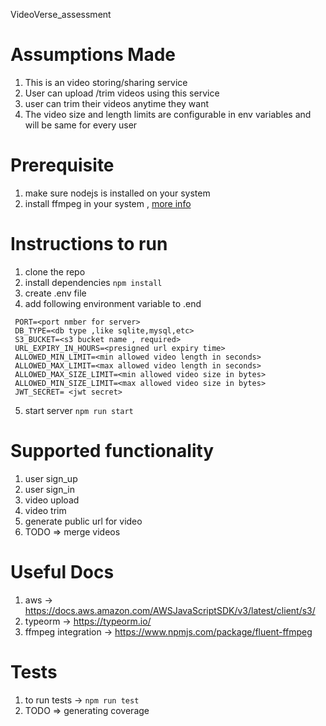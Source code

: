 VideoVerse_assessment

# Assumptions Made
1. This is an video storing/sharing service
2. User can upload /trim videos using this service
3. user can trim their videos anytime they want
4. The video size and length limits are configurable in env variables and will be same for every user


# Prerequisite
 1. make sure nodejs is installed on your system
 2. install ffmpeg in your system , [more info](https://www.ffmpeg.org/)

# Instructions to run 
1. clone the repo
2. install dependencies ```npm install```
3. create .env file
4. add following environment variable to .end 
  ```
   PORT=<port nmber for server>
   DB_TYPE=<db type ,like sqlite,mysql,etc>
   S3_BUCKET=<s3 bucket name , required>
   URL_EXPIRY_IN_HOURS=<presigned url expiry time>
   ALLOWED_MIN_LIMIT=<min allowed video length in seconds>
   ALLOWED_MAX_LIMIT=<max allowed video length in seconds>
   ALLOWED_MAX_SIZE_LIMIT=<min allowed video size in bytes>
   ALLOWED_MIN_SIZE_LIMIT=<max allowed video size in bytes>
   JWT_SECRET= <jwt secret>
  ```
 5. start server ```npm run start``` 

# Supported functionality
1. user sign_up
2. user sign_in
3. video upload
4. video trim
5. generate public url for video
6. TODO => merge videos

# Useful Docs
1. aws -> https://docs.aws.amazon.com/AWSJavaScriptSDK/v3/latest/client/s3/
2. typeorm ->  https://typeorm.io/
3. ffmpeg integration -> https://www.npmjs.com/package/fluent-ffmpeg

# Tests
1. to run tests -> ```npm run test```
2. TODO => generating coverage

